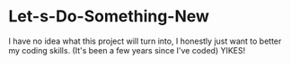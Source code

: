 # Let-s-Do-Something-New
I have no idea what this project will turn into, I honestly just want to better my coding skills. (It's been a few years since I've coded) YIKES!
